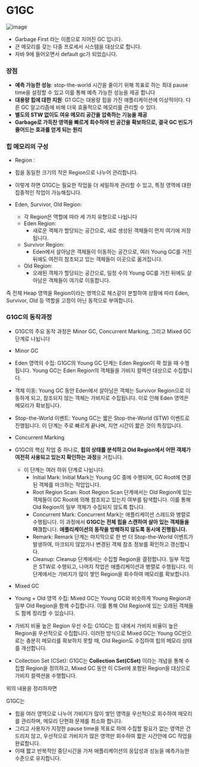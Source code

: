 # G1GC

![image](https://github.com/user-attachments/assets/4c8bb965-d14b-4918-aae1-e18e08efedd1)


 - Garbage First 라는 이름으로 지어진 GC 입니다.
 - 큰 메모리를 갖는 다중 프로세서 시스템을 대상으로 합니다.
 - 자바 9에 들어오면서 default gc가 되었습니다.

### 장점
- **예측 가능한 성능**:  stop-the-world 시간을 줄이기 위해 목표로 하는 최대 pause time을 설정할 수 있고 이를 통해 예측 가능한 성능을 제공 합니다
- **대용량 힙에 대한 지원**: G1 GC는 대용량 힙을 가진 애플리케이션에 이상적이다. 다른 GC 알고리즘에 비해 더욱 효율적으로 메모리를 관리할 수 있다.
- **별도의 STW 없이도 여유 메모리 공간을 압축하는 기능을 제공**
- **Garbage로 가득찬 영역을 빠르게 회수하여 빈 공간을 확보하므로, 결국 GC 빈도가 줄어드는 효과를 얻게 되는 원리**


###  힙 메모리의 구성
  - Region :
   - 힙을 동일한 크기의 작은 Region으로 나누어 관리합니다.
   - 이렇게 하면 G1GC는 필요한 작업을 더 세밀하게 관리할 수 있고, 특정 영역에 대한 집중적인 작업이 가능해집니다.
    
  - Eden, Survivor, Old Region:
    - 각 Region은 역할에 따라 세 가지 유형으로 나뉩니다
    - Eden Region:
      - 새로운 객체가 할당되는 공간으로, 새로 생성된 객체들이 먼저 여기에 저장됩니다.
    - Survivor Region:
      - Eden에서 살아남은 객체들이 이동하는 공간으로, 여러 Young GC를 거친 뒤에도 여전히 참조되고 있는 객체들이 이곳으로 옮겨집니다.
    - Old Region:
      - 오래된 객체가 할당되는 공간으로, 일정 수의 Young GC를 거친 뒤에도 살아남은 객체들이 여기로 이동합니다.

즉 전체 Heap 영역을 Region이라는 영역으로 체스같이 분할하여 상황에 따라 Eden, Survivor, Old 등 역할을 고정이 아닌 동적으로 부여합니다.




### G1GC의 동작과정
- G1GC의 주요 동작 과정은 Minor GC, Concurrent Marking, 그리고 Mixed GC 단계로 나뉩니다

- Minor GC
- Eden 영역의 수집: G1GC의 Young GC 단계는 Eden Region이 꽉 찼을 때 수행됩니다. Young GC는 Eden Region의 객체들을 가비지 컬렉션 대상으로 수집합니다.
- 객체 이동: Young GC 동안 Eden에서 살아남은 객체는 Survivor Region으로 이동하게 되고, 참조되지 않는 객체는 가비지로 수집됩니다. 이로 인해 Eden 영역은 메모리가 확보됩니다.
- Stop-the-World 이벤트: Young GC는 짧은 Stop-the-World (STW) 이벤트로 진행됩니다. 이 단계는 주로 빠르게 끝나며, 지연 시간이 짧은 것이 특징입니다.

- Concurrent Marking
- G1GC의 핵심 작업 중 하나로, **힙의 상태를 분석하고 Old Region에서 어떤 객체가 여전히 사용되고 있는지 확인하는 과정**을 거칩니다.
  - 이 단계는 여러 하위 단계로 나뉩니다.
    - Initial Mark: Initial Mark는 Young GC 중에 수행되며, GC Root에 연결된 객체를 마크하는 작업입니다. 
    - Root Region Scan: Root Region Scan 단계에서는 Old Region에 있는 객체들이 GC Root에 의해 참조되고 있는지 여부를 탐색합니다. 이를 통해 Old Region의 일부 객체가 수집되지 않도록 합니다.
    - Concurrent Mark: Concurrent Mark는 애플리케이션 스레드와 병렬로 수행됩니다. 이 과정에서 **G1GC는 전체 힙을 스캔하여 살아 있는 객체들을 마크**합니다. **애플리케이션의 동작을 방해하지 않도록 동시에 진행됩니다.**
    - Remark: Remark 단계는 마지막으로 한 번 더 Stop-the-World 이벤트가 발생하여, 마크되지 않았거나 변경된 객체 참조 정보를 확인하고 갱신합니다.
    - Cleanup: Cleanup 단계에서는 수집할 Region을 결정합니다. 일부 작업은 STW로 수행되고, 나머지 작업은 애플리케이션과 병렬로 수행됩니다. 이 단계에서는 가비지가 많이 쌓인 Region을 회수하여 메모리를 확보합니다.


- Mixed GC
- Young + Old 영역 수집: Mixed GC는 Young GC와 비슷하게 Young Region과 일부 Old Region을 함께 수집합니다. 이를 통해 Old Region에 있는 오래된 객체들도 함께 정리할 수 있습니다.
- 가비지 비율 높은 Region 우선 수집: G1GC는 힙 내에서 가비지 비율이 높은 Region을 우선적으로 수집합니다. 이러한 방식으로 Mixed GC는 Young GC만으로는 충분히 메모리를 확보하지 못할 때, Old Region도 수집하여 힙의 메모리 상태를 개선합니다.
- Collection Set (CSet): G1GC는 **Collection Set(CSet)** 이라는 개념을 통해 수집할 Region을 정의하고, Mixed GC 동안 이 CSet에 포함된 Region을 대상으로 가비지 컬렉션을 수행합니다.

위의 내용을 정리하자면 

G1GC는 
- 힙을 여러 영역으로 나누어 가비지가 많이 쌓인 영역을 우선적으로 회수하여 메모리를 관리하며, 메모리 단편화 문제를 최소화 합니다.
- 그리고 사용자가 지정한 pause time을 목표로 하여 수집할 필요가 없는 영역은 건드리지 않고, 우선적으로 가비지가 많은 영역만 회수하여 짧은 시간안에 GC 작업을 완료합니다.
- 이때 짧고 반복적인 중단시간을 가져 애플리케이션의 응답성과 성능을 예측가능한 수준으로 유지합니다.











